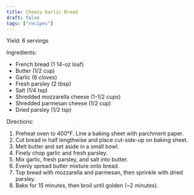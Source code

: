 ```yaml
---
title: Cheesy Garlic Bread
draft: false
tags: ["recipes"]
---
```


Yield: 6 servings

Ingredients:
- French bread (1 14-oz loaf)
- Butter (1/2 cup)
- Garlic (6 cloves)
- Fresh parsley (2 tbsp)
- Salt (1/4 tsp)
- Shredded mozzarella cheese (1-1/2 cups)
- Shredded parmesan cheese (1/2 cup)
- Dried parsley (1/2 tsp)

Directions:
1) Preheat oven to 400°F. Line a baking sheet with parchment paper.
2) Cut bread in half lengthwise and place cut-side-up on baking sheet.
3) Melt butter and set aside in a small bowl.
4) Finely chop garlic and fresh parsley.
5) Mix garlic, fresh parsley, and salt into butter.
6) Evenly spread butter mixture onto bread.
7) Top bread with mozzarella and parmesan, then sprinkle with dried parsley.
8) Bake for 15 minutes, then broil until golden (~2 minutes).
